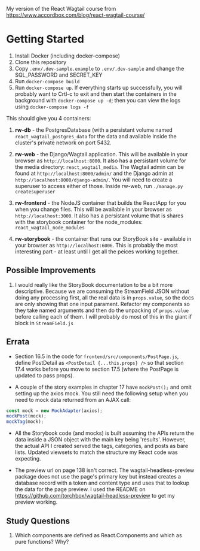 My version of the React Wagtail course from https://www.accordbox.com/blog/react-wagtail-course/

# Getting Started

1. Install Docker (including docker-compose)
2. Clone this repository
3. Copy `.env/.dev-sample.example` to `.env/.dev-sample` and change the SQL_PASSWORD and SECRET_KEY
4. Run `docker-compose build`
5. Run `docker-compose up`. If everything starts up successfully, you
will probably want to Crtl-c to exit and then start the containers in
the background with `docker-compose up -d`; then you can view the logs
using `docker-compose logs -f`

This should give you 4 containers:

1. **rw-db** - the PostgresDatabase (with a persistant volume named
   `react_wagtail_postgres_data` for the data and available inside the
   cluster's private network on port 5432.

2. **rw-web** - the Django/Wagtail application. This will be available in
   your browser as `http://localhost:8000`. It also has a persistant
   volume for the media directory: `react_wagtail_media`. The Wagtail admin
   can be found at `http://localhost:8000/admin/` and the Django admin at
   `http://localhost:8000/django-admin/`. You will need to create a superuser
   to access either of those. Inside rw-web, run `./manage.py createsuperuser`

3. **rw-frontend** - the NodeJS container that builds the ReactApp for
   you when you change files. This will be available in your browser
   as `http://localhost:3000`. It also has a persistant volume that is
   shares with the storybook container for the node_modules:
   `react_wagtail_node_modules`

4. **rw-storybook** - the container that runs our StoryBook site -
   available in your browser as `http://localhost:6006`. This is
   probably the most interesting part - at least until I get all the
   peices working together.


## Possible Improvements

1. I would really like the StoryBook documentation to be a bit more
descriptive. Because we are consuming the StreamField JSON without
doing any processing first, all the real data is in `props.value`, so
the docs are only showing that one input parament. Refactor my
components so they take named arguments and then do the unpacking of
`props.value` before calling each of them. I will probably do most of
this in the giant if block in `StreamField.js`


## Errata

* Section 16.5 in the code for `frontend/src/components/PostPage.js`, define
PostDetail as `<PostDetail {...this.props} />` so that section 17.4 works
before you move to section 17.5 (where the PostPage is updated to pass props).

* A couple of the story examples in chapter 17 have `mockPost();` and omit
setting up the axios mock. You still need the following setup when you need
to mock data returned from an AJAX call:

```javascript
const mock = new MockAdapter(axios);
mockPost(mock);
mockTag(mock);
```

* All the Storybook code (and mocks) is built assuming the APIs return the data
inside a JSON object with the main key being 'results'. However, the actual API
I created served the tags, categories, and posts as bare lists. Updated viewsets
to match the structure my React code was expecting.

* The preview url on page 138 isn't correct. The wagtail-headless-preview package
does not use the page's primary key but instead creates a database record with a
token and content type and uses that to lookup the data for the page preview. I
used the README on https://github.com/torchbox/wagtail-headless-preview to get my
preview working.


## Study Questions

1. Which components are defined as React.Components and which as pure functions? Why?